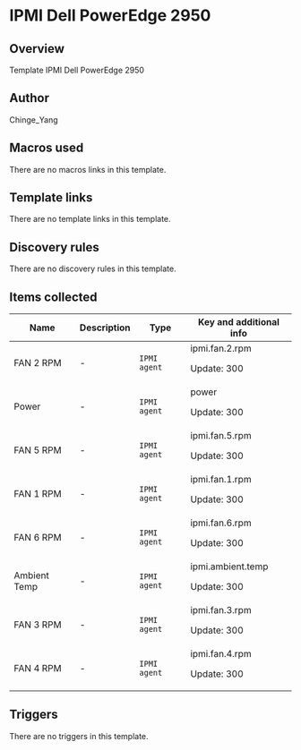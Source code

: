 # IPMI Dell PowerEdge 2950

## Overview

Template IPMI Dell PowerEdge 2950


 



## Author

Chinge_Yang

## Macros used

There are no macros links in this template.

## Template links

There are no template links in this template.

## Discovery rules

There are no discovery rules in this template.

## Items collected

|Name|Description|Type|Key and additional info|
|----|-----------|----|----|
|FAN 2 RPM|<p>-</p>|`IPMI agent`|ipmi.fan.2.rpm<p>Update: 300</p>|
|Power|<p>-</p>|`IPMI agent`|power<p>Update: 300</p>|
|FAN 5 RPM|<p>-</p>|`IPMI agent`|ipmi.fan.5.rpm<p>Update: 300</p>|
|FAN 1 RPM|<p>-</p>|`IPMI agent`|ipmi.fan.1.rpm<p>Update: 300</p>|
|FAN 6 RPM|<p>-</p>|`IPMI agent`|ipmi.fan.6.rpm<p>Update: 300</p>|
|Ambient Temp|<p>-</p>|`IPMI agent`|ipmi.ambient.temp<p>Update: 300</p>|
|FAN 3 RPM|<p>-</p>|`IPMI agent`|ipmi.fan.3.rpm<p>Update: 300</p>|
|FAN 4 RPM|<p>-</p>|`IPMI agent`|ipmi.fan.4.rpm<p>Update: 300</p>|
## Triggers

There are no triggers in this template.

